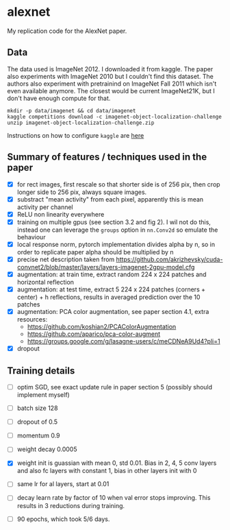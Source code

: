 # alexnet
My replication code for the AlexNet paper.


## Data
The data used is ImageNet 2012. I downloaded it from kaggle.  The paper also
experiments with ImageNet 2010 but I couldn't find this dataset.  The authors
also experiment with pretrainind on ImageNet Fall 2011 which isn't even
available anymore. The closest would be current ImageNet21K, but I don't have
enough compute for that.

```console
mkdir -p data/imagenet && cd data/imagenet
kaggle competitions download -c imagenet-object-localization-challenge
unzip imagenet-object-localization-challenge.zip
```

Instructions on how to configure `kaggle` are [here](https://github.com/Kaggle/kaggle-api)


## Summary of features / techniques used in the paper

- [x] for rect images, first rescale so that shorter side is of 256 pix, then
  crop longer side to 256 pix, always square images. 
- [x] substract "mean activity" from each pixel, apparently this is mean
  activity per channel
- [x] ReLU non linearity everywhere
- [x] training on multiple gpus (see section 3.2 and fig 2). I wil not do this,
  instead one can leverage the `groups` option in `nn.Conv2d` so emulate the
  behaviour
- [x] local response norm, pytorch implementation divides alpha by n, so in
  order to replicate paper alpha should be multiplied by n
- [x] precise net description taken from
  https://github.com/akrizhevsky/cuda-convnet2/blob/master/layers/layers-imagenet-2gpu-model.cfg
- [x] augmentation: at train time, extract random 224 x 224 patches and
  horizontal reflection
- [x] augmentation: at test time, extract 5 224 x 224 patches (corners +
  center) + h reflections, results in averaged prediction over the 10 patches
- [x] augmentation: PCA color augmentation, see paper section 4.1, extra resources:
	* https://github.com/koshian2/PCAColorAugmentation
	* https://github.com/aparico/pca-color-augment
	* https://groups.google.com/g/lasagne-users/c/meCDNeA9Ud4?pli=1
- [x] dropout

## Training details

- [ ] optim SGD, see exact update rule in paper section 5 (possibly should implement myself)
- [ ] batch size 128
- [ ] dropout of 0.5
- [ ] momentum 0.9
- [ ] weight decay 0.0005
- [x] weight init is guassian with mean 0, std 0.01. Bias in 2, 4, 5 conv layers and also fc layers with constant 1, bias in other layers init with 0
- [ ] same lr for al layers, start at 0.01
- [ ] decay learn rate by factor of 10 when val error stops improving. This results in 3 reductions during training.
- [ ] 90 epochs, which took 5/6 days.

